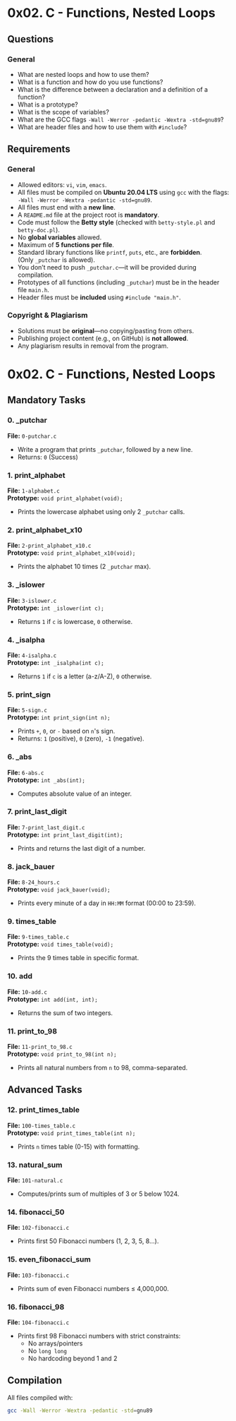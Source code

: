 # 0x02. C - Functions, Nested Loops

## Questions

### General
- What are nested loops and how to use them?
- What is a function and how do you use functions?
- What is the difference between a declaration and a definition of a function?
- What is a prototype?
- What is the scope of variables?
- What are the GCC flags `-Wall -Werror -pedantic -Wextra -std=gnu89`?
- What are header files and how to use them with `#include`?

## Requirements

### General
- Allowed editors: `vi`, `vim`, `emacs`.
- All files must be compiled on **Ubuntu 20.04 LTS** using `gcc` with the flags:  
  `-Wall -Werror -Wextra -pedantic -std=gnu89`.
- All files must end with a **new line**.
- A `README.md` file at the project root is **mandatory**.
- Code must follow the **Betty style** (checked with `betty-style.pl` and `betty-doc.pl`).
- No **global variables** allowed.
- Maximum of **5 functions per file**.
- Standard library functions like `printf`, `puts`, etc., are **forbidden**.  
  (Only `_putchar` is allowed).
- You don’t need to push `_putchar.c`—it will be provided during compilation.
- Prototypes of all functions (including `_putchar`) must be in the header file `main.h`.
- Header files must be **included** using `#include "main.h"`.

### Copyright & Plagiarism
- Solutions must be **original**—no copying/pasting from others.
- Publishing project content (e.g., on GitHub) is **not allowed**.
- Any plagiarism results in removal from the program.


# 0x02. C - Functions, Nested Loops

## Mandatory Tasks

### 0. _putchar
**File:** `0-putchar.c`  
- Write a program that prints `_putchar`, followed by a new line.
- Returns: `0` (Success)

### 1. print_alphabet
**File:** `1-alphabet.c`  
**Prototype:** `void print_alphabet(void);`  
- Prints the lowercase alphabet using only 2 `_putchar` calls.

### 2. print_alphabet_x10
**File:** `2-print_alphabet_x10.c`  
**Prototype:** `void print_alphabet_x10(void);`  
- Prints the alphabet 10 times (2 `_putchar` max).

### 3. _islower
**File:** `3-islower.c`  
**Prototype:** `int _islower(int c);`  
- Returns `1` if `c` is lowercase, `0` otherwise.

### 4. _isalpha
**File:** `4-isalpha.c`  
**Prototype:** `int _isalpha(int c);`  
- Returns `1` if `c` is a letter (a-z/A-Z), `0` otherwise.

### 5. print_sign
**File:** `5-sign.c`  
**Prototype:** `int print_sign(int n);`  
- Prints `+`, `0`, or `-` based on `n`'s sign.
- Returns: `1` (positive), `0` (zero), `-1` (negative).

### 6. _abs
**File:** `6-abs.c`  
**Prototype:** `int _abs(int);`  
- Computes absolute value of an integer.

### 7. print_last_digit
**File:** `7-print_last_digit.c`  
**Prototype:** `int print_last_digit(int);`  
- Prints and returns the last digit of a number.

### 8. jack_bauer
**File:** `8-24_hours.c`  
**Prototype:** `void jack_bauer(void);`  
- Prints every minute of a day in `HH:MM` format (00:00 to 23:59).

### 9. times_table
**File:** `9-times_table.c`  
**Prototype:** `void times_table(void);`  
- Prints the 9 times table in specific format.

### 10. add
**File:** `10-add.c`  
**Prototype:** `int add(int, int);`  
- Returns the sum of two integers.

### 11. print_to_98
**File:** `11-print_to_98.c`  
**Prototype:** `void print_to_98(int n);`  
- Prints all natural numbers from `n` to 98, comma-separated.

## Advanced Tasks

### 12. print_times_table
**File:** `100-times_table.c`  
**Prototype:** `void print_times_table(int n);`  
- Prints `n` times table (0-15) with formatting.

### 13. natural_sum
**File:** `101-natural.c`  
- Computes/prints sum of multiples of 3 or 5 below 1024.

### 14. fibonacci_50
**File:** `102-fibonacci.c`  
- Prints first 50 Fibonacci numbers (1, 2, 3, 5, 8...).

### 15. even_fibonacci_sum
**File:** `103-fibonacci.c`  
- Prints sum of even Fibonacci numbers ≤ 4,000,000.

### 16. fibonacci_98
**File:** `104-fibonacci.c`  
- Prints first 98 Fibonacci numbers with strict constraints:
  - No arrays/pointers
  - No `long long`
  - No hardcoding beyond 1 and 2

## Compilation
All files compiled with:
```bash
gcc -Wall -Werror -Wextra -pedantic -std=gnu89
